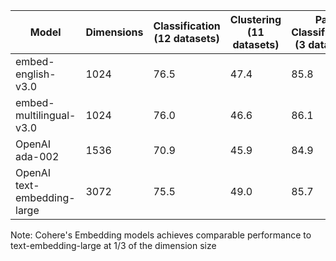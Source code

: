 | Model |Dimensions| Classification (12 datasets) | Clustering (11 datasets) | Pair Classification (3 datasets) | Reranking (4 datasets) | STS (10 datasets) | Summariziation (1 dataset) | Retrieval (15 datasets)| Avg (56 datasets) |
| -------- | -------- | -------- | -------- | -------- | -------- | -------- | -------- | -------- | -------- |
| embed-english-v3.0  | 1024   | 76.5   | 47.4  | 85.8  | 58.0   | 82.6   | 30.2 | 55.0   | 64.5   |
| embed-multilingual-v3.0   | 1024   | 76.0   | 46.6   | 86.1   | 57.9   | 83.2   | 31.0   | 53.8   | 64.0   |
| OpenAI ada-002   | 1536   | 70.9   | 45.9   | 84.9   | 56.3   | 81.0   | 30.8   | 49.3   | 61.0   |
|OpenAI text-embedding-large   | 3072   | 75.5   | 49.0   | 85.7   | 59.2   | 81.7   | 29.9   | 59.2   | 64.6   |

Note: Cohere's Embedding models achieves comparable performance to text-embedding-large at 1/3 of the dimension size